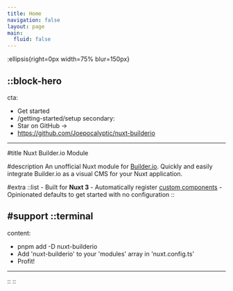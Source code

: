 ```yaml
---
title: Home
navigation: false
layout: page
main:
  fluid: false
---
```


:ellipsis{right=0px width=75% blur=150px}

::block-hero
---
cta:
  - Get started
  - /getting-started/setup
secondary:
  - Star on GitHub →
  - https://github.com/Joepocalyptic/nuxt-builderio
---

#title
Nuxt Builder.io Module

#description
An unofficial Nuxt module for [Builder.io](https://builder.io/). Quickly and easily integrate Builder.io as a visual
CMS for your Nuxt application.

#extra
  ::list
    - Built for **Nuxt 3**
    - Automatically register [custom components](https://www.builder.io/c/docs/custom-components-intro)
    - Opinionated defaults to get started with no configuration
  ::

#support
  ::terminal
  ---
  content:
  - pnpm add -D nuxt-builderio
  - Add 'nuxt-builderio' to your 'modules' array in 'nuxt.config.ts'
  - Profit!
  ---
  ::
::
